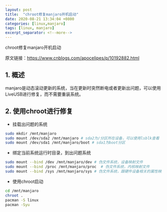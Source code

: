 ```yaml
---
layout: post
title:  "chroot修复manjaro开机启动"
date: 2020-08-21 13:34:04 +0800
categories: [linux,manjaro]
tags: [linux, manjaro]
excerpt_separator: <!--more-->
---
```

chroot修复manjaro开机启动
<!--more-->

原文链接：https://www.cnblogs.com/apocelipes/p/10192882.html

## 1. 概述
manjaro是动态滚动更新的系统，当在更新时突然断电或者更新出问题，可以使用LiveUSB进行修复，而不需要重装系统。

## 2. 使用chroot进行修复

* 挂载出问题的系统
```bash
sudo mkdir /mnt/manjaro
sudo mount /dev/sda2 /mnt/manjaro # sda2为/分区所在设备，可以使用lsblk查看
sudo mount /dev/sda1 /mnt/manjaro/boot # sda1为boot分区
```

* 绑定当前系统运行时目录，到出问题系统
```bash
sudo mount --bind /dev /mnt/manjaro/dev # 伪文件系统，设备映射文件
sudo mount --bind /proc /mnt/manjaro/proc  # 伪文件系统，内核映射文件
sudo mount --bind /sys /mnt/manjaro/sys # 伪文件系统，跟硬件设备相关的属性映射文件
```

* 使用chroot启动
```bash
cd /mnt/manjaro
chroot .
pacman -S linux 
pacman -Syu
```